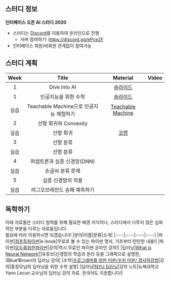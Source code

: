 ## 스터디 정보
**인터페이스 오픈 AI 스터디 2020**
- 스터디는 [Discord](https://discord.com/)를 이용하여 온라인으로 진행
	- 서버 참여하기: https://discord.gg/ePce2F
- 인터페이스 회원/비회원 관계없이 참여가능

## 스터디 계획
|Week|Title|Material|Video|
|:---:|:---:|:---:|:---:|
|1|Dive into AI|[슬라이드](https://github.com/sejonginterface/Study_AI/blob/master/slides/1%EC%A3%BC%EC%B0%A8_1%EA%B0%95.pdf)||
|1|인공지능을 위한 수학|[슬라이드](https://github.com/sejonginterface/Study_AI/blob/master/slides/1%EC%A3%BC%EC%B0%A8_2%EA%B0%95.pdf)||
|실습|Teachable Machine으로 인공지능 체험하기|[Teachable Machine](https://teachablemachine.withgoogle.com/)||
|2|선형 회귀와 Convexity||||
|실습|선형 회귀|[코랩](http://colab.research.google.com/)||
|3|선형 분류|||
|실습|선형 분류|||
|4|퍼셉트론과 심층 신경망(DNN)|||
|실습|손글씨 분류 문제|||
|5|심층 신경망의 적용|||
|실습|리그오브레전드 승패 예측하기|||

## 독학하기
아래 자료들은 스터디 참여를 위해 필요한 배경 지식이나, 스터디에서 다루지 않은 심화적인 부분을 다루는 자료들입니다.   
필요에 따라 이용하시면 되겠습니다!
|분야|이름|분류|소개|
|:---:|:---:|:---:|:---:|
|파이썬|[점프투파이썬](https://wikidocs.net/book/1)|e-book|무료로 볼 수 있는 파이썬 명서, 기초부터 탄탄한 내용!|
|파이썬|[모두를위한파이썬](https://www.edwith.org/pythonforeverybody)|강의|역시 무료인 파이썬 온라인 강의!|
|딥러닝|[What is Neural Network?](https://www.youtube.com/watch?v=aircAruvnKk&list=PLZHQObOWTQDNU6R1_67000Dx_ZCJB-3pi)|유튜브|신경망의 학습과 원리 등을 그래픽으로 설명한, 3Blue1Brown의 딥러닝 강의|
|수학|[프로그래머를 위한 미분/수치 미분/ 경사하강법](https://www.youtube.com/watch?v=LwhK9HBEVAM&list=PLNfg4W25Tapy5hIBmFZgT5coii1HUX6BD&index=9)|강의|홍정모님의 딥러닝을 위한 수학 설명|
|딥러닝|[NYU 딥러닝](https://atcold.github.io/pytorch-Deep-Learning/ko/)|강의 노트|뉴욕대학교 Yann Lecun 교수님의 딥러닝 강의 자료. 한국어도 지원합니다!|